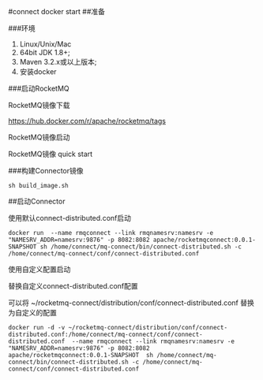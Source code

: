 #connect docker start
##准备

###环境
1. Linux/Unix/Mac
2. 64bit JDK 1.8+;
3. Maven 3.2.x或以上版本;
4. 安装docker

###启动RocketMQ

RocketMQ镜像下载

https://hub.docker.com/r/apache/rocketmq/tags

RocketMQ镜像启动

RocketMQ镜像 quick start

###构建Connector镜像
```
sh build_image.sh
```

##启动Connector

使用默认connect-distributed.conf启动

```
docker run  --name rmqconnect --link rmqnamesrv:namesrv -e "NAMESRV_ADDR=namesrv:9876" -p 8082:8082 apache/rocketmqconnect:0.0.1-SNAPSHOT sh /home/connect/mq-connect/bin/connect-distributed.sh -c /home/connect/mq-connect/conf/connect-distributed.conf
```

使用自定义配置启动

替换自定义connect-distributed.conf配置

可以将 ~/rocketmq-connect/distribution/conf/connect-distributed.conf 替换为自定义的配置

```
docker run -d -v ~/rocketmq-connect/distribution/conf/connect-distributed.conf:/home/connect/mq-connect/conf/connect-distributed.conf  --name rmqconnect --link rmqnamesrv:namesrv -e "NAMESRV_ADDR=namesrv:9876" -p 8082:8082  apache/rocketmqconnect:0.0.1-SNAPSHOT  sh /home/connect/mq-connect/bin/connect-distributed.sh -c /home/connect/mq-connect/conf/connect-distributed.conf
```